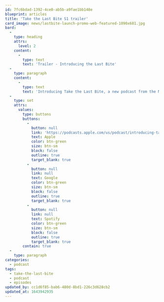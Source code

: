 ```yaml
---
id: 7fc6bdad-1392-4ce0-ab5b-a9fae1bb148e
blueprint: articles
title: 'Take the Last Bite S1 trailer'
card_image: news/lastbite-launch-promo-web-featured-1090x681.jpg
bard:
  -
    type: heading
    attrs:
      level: 2
    content:
      -
        type: text
        text: 'Trailer - Introducing the Last Bite'
  -
    type: paragraph
    content:
      -
        type: text
        text: 'Introducing Take the Last Bite, a new podcast from the Midwest Institute for Sexuality and Gender Diversity. Season one launches August 31, 2021 with new episodes bi-weekly. In the meantime, learn more about our intentions for this podcast and listen to a sneak peak of episode one.'
  -
    type: set
    attrs:
      values:
        type: buttons
        buttons:
          -
            button: null
            link: 'https://podcasts.apple.com/us/podcast/introducing-take-the-last-bite/id1582890778?i=1000533137098'
            text: Apple
            color: btn-green
            size: btn-sm
            block: false
            outline: true
            target_blank: true
          -
            button: null
            link: null
            text: Google
            color: btn-green
            size: btn-sm
            block: false
            outline: true
            target_blank: true
          -
            button: null
            link: null
            text: Spotify
            color: btn-green
            size: btn-sm
            block: false
            outline: true
            target_blank: true
        contain: true
  -
    type: paragraph
categories:
  - podcast
tags:
  - take-the-last-bite
  - podcast
  - episodes
updated_by: cc1d6f85-bab6-480d-8bd1-226c3d628cb2
updated_at: 1643942935
---
```

